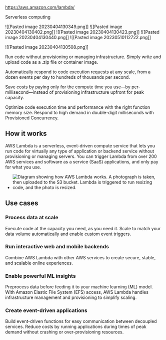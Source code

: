 https://aws.amazon.com/lambda/

Serverless computing 

![[Pasted image 20230404130349.png]]
![[Pasted image 20230404130402.png]]
![[Pasted image 20230404130423.png]]
![[Pasted image 20230404130440.png]]
![[Pasted image 20230510112722.png]]

![[Pasted image 20230404130508.png]]


Run code without provisioning or managing infrastructure. Simply write and upload code as a .zip file or container image.  

Automatically respond to code execution requests at any scale, from a dozen events per day to hundreds of thousands per second.  

Save costs by paying only for the compute time you use—by per-millisecond—instead of provisioning infrastructure upfront for peak capacity.  

Optimize code execution time and performance with the right function memory size. Respond to high demand in double-digit milliseconds with Provisioned Concurrency.  

## How it works

AWS Lambda is a serverless, event-driven compute service that lets you run code for virtually any type of application or backend service without provisioning or managing servers. You can trigger Lambda from over 200 AWS services and software as a service (SaaS) applications, and only pay for what you use.

-   ![Diagram showing how AWS Lambda works. A photograph is taken, then uploaded to the S3 bucket. Lambda is triggered to run resizing code, and the photo is resized.](https://d1.awsstatic.com/product-marketing/Lambda/Diagrams/product-page-diagram_Lambda-RealTimeFileProcessing.a59577de4b6471674a540b878b0b684e0249a18c.png "How it works diagram of AWS Lambda")
    
## Use cases

### Process data at scale

  
Execute code at the capacity you need, as you need it. Scale to match your data volume automatically and enable custom event triggers.  

### Run interactive web and mobile backends

Combine AWS Lambda with other AWS services to create secure, stable, and scalable online experiences.  

### Enable powerful ML insights

Preprocess data before feeding it to your machine learning (ML) model. With Amazon Elastic File System (EFS) access, AWS Lambda handles infrastructure management and provisioning to simplify scaling.  

### Create event-driven applications

Build event-driven functions for easy communication between decoupled services. Reduce costs by running applications during times of peak demand without crashing or over-provisioning resources.